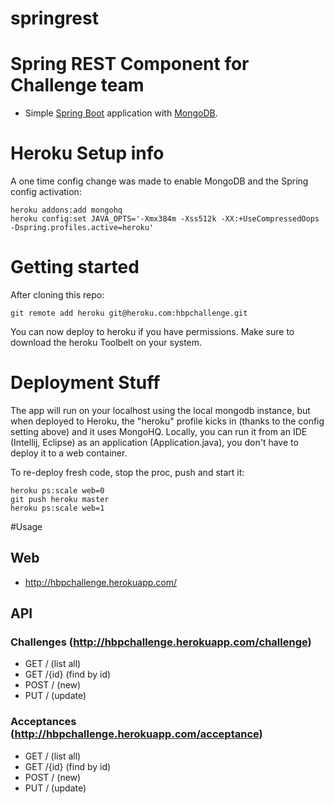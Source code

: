 springrest
==========

# Spring REST Component for Challenge team
* Simple <a href="http://projects.spring.io/spring-boot/">Spring Boot</a> application with <a href="http://www.mongodb.org/">MongoDB</a>.

# Heroku Setup info

A one time config change was made to enable MongoDB and the Spring config activation:

```
heroku addons:add mongohq
heroku config:set JAVA_OPTS='-Xmx384m -Xss512k -XX:+UseCompressedOops -Dspring.profiles.active=heroku'
```

# Getting started
After cloning this repo:
```
git remote add heroku git@heroku.com:hbpchallenge.git
```
You can now deploy to heroku if you have permissions.  Make sure to download the heroku Toolbelt on your system.

# Deployment Stuff

The app will run on your localhost using the local mongodb instance, but when deployed to Heroku, the "heroku" profile kicks in (thanks to the config setting above) and it uses MongoHQ.  Locally, you can run it from an IDE (Intellij, Eclipse) as an application (Application.java), you don't have to deploy it to a web container.

To re-deploy fresh code, stop the proc, push and start it:

```
heroku ps:scale web=0
git push heroku master
heroku ps:scale web=1
```
#Usage

## Web

* http://hbpchallenge.herokuapp.com/
 
## API

### Challenges (http://hbpchallenge.herokuapp.com/challenge)

* GET /  (list all)
* GET /{id} (find by id)
* POST /  (new)
* PUT /  (update)

### Acceptances (http://hbpchallenge.herokuapp.com/acceptance)

* GET /  (list all)
* GET /{id} (find by id)
* POST /  (new)
* PUT /  (update)


